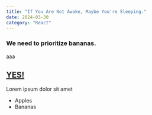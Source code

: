 ```yaml
---
title: "If You Are Not Awake, Maybe You're Sleeping."
date: 2024-03-30
category: "React"
---
```


### We need to prioritize bananas.

aaa

[YES!](https://www.youtube.com/watch?v=gSSsZReIFRk&t=37s)
---

Lorem ipsum dolor sit amet 

- Apples
- Bananas